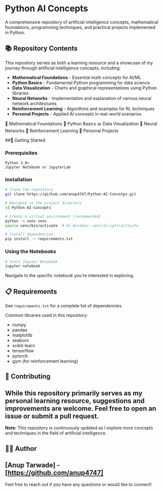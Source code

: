 
# Python AI Concepts

A comprehensive repository of artificial intelligence concepts, mathematical foundations, programming techniques, and practical projects implemented in Python.

## 📚 Repository Contents

This repository serves as both a learning resource and a showcase of my journey through artificial intelligence concepts, including:

- **Mathematical Foundations** - Essential math concepts for AI/ML
- **Python Basics** - Fundamental Python programming for data science
- **Data Visualization** - Charts and graphical representations using Python libraries
- **Neural Networks** - Implementation and explanation of various neural network architectures
- **Reinforcement Learning** - Algorithms and examples for RL techniques
- **Personal Projects** - Applied AI concepts in real-world scenarios

 🧮 Mathematical Foundations
 🐍 Python Basics
 📊 Data Visualization
 🧠 Neural Networks
 🤖 Reinforcement Learning
 🔬 Personal Projects

##🚀 Getting Started

### Prerequisites

```
Python 3.8+
Jupyter Notebook or JupyterLab
```

### Installation

```bash
# Clone the repository
git clone https://github.com/anup4747/Python-AI-Concetps.git

# Navigate to the project directory
cd Python-AI-Concepts

# Create a virtual environment (recommended)
python -m venv venv
source venv/bin/activate  # On Windows: venv\Scripts\activate

# Install dependencies
pip install -r requirements.txt
```

### Using the Notebooks

```bash
# Start Jupyter Notebook
jupyter notebook
```

Navigate to the specific notebook you're interested in exploring.

## 📋 Requirements

See `requirements.txt` for a complete list of dependencies.

Common libraries used in this repository:
- numpy
- pandas
- matplotlib
- seaborn
- scikit-learn
- tensorflow
- pytorch
- gym (for reinforcement learning)

## 🤝 Contributing

While this repository primarily serves as my personal learning resource, suggestions and improvements are welcome. Feel free to open an issue or submit a pull request.
---
**Note:** This repository is continuously updated as I explore more concepts and techniques in the field of artificial intelligence.


## 👨‍💻 Author

[Anup Tarwade] - [https://github.com/anup4747]
---
Feel free to reach out if you have any questions or would like to connect!
